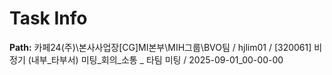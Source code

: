 # Task Info

**Path:** 카페24(주)\본사사업장\[CG]MI본부\MIH그룹\BVO팀 / hjlim01 / [320061] 비정기 (내부_타부서) 미팅_회의_소통 _ 타팀 미팅 / 2025-09-01_00-00-00

